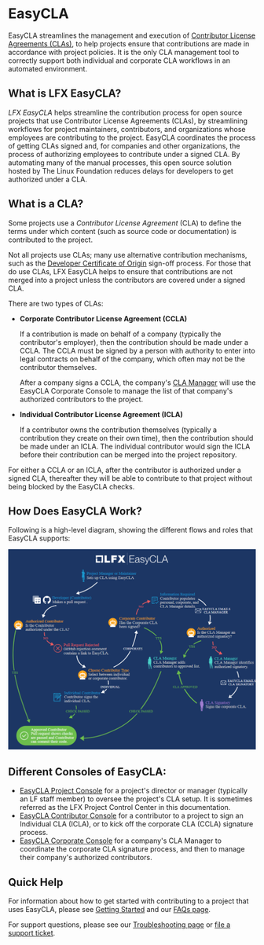 # EasyCLA

EasyCLA streamlines the management and execution of [Contributor License Agreements \(CLAs\)](getting-started/#what-is-a-cla), to help projects ensure that contributions are made in accordance with project policies. It is the only CLA management tool to correctly support both individual and corporate CLA workflows in an automated environment.

## What is LFX EasyCLA? <a id="what-is-easycla"></a>

_LFX EasyCLA_ helps streamline the contribution process for open source projects that use Contributor License Agreements \(CLAs\), by streamlining workflows for project maintainers, contributors, and organizations whose employees are contributing to the project. EasyCLA coordinates the process of getting CLAs signed and, for companies and other organizations, the process of authorizing employees to contribute under a signed CLA. By automating many of the manual processes, this open source solution hosted by The Linux Foundation reduces delays for developers to get authorized under a CLA.

## What is a CLA? <a id="what-is-a-cla"></a>

Some projects use a _Contributor License Agreement_ \(CLA\) to define the terms under which content \(such as source code or documentation\) is contributed to the project.

Not all projects use CLAs; many use alternative contribution mechanisms, such as the [Developer Certificate of Origin](https://developercertificate.org/) sign-off process. For those that do use CLAs, LFX EasyCLA helps to ensure that contributions are not merged into a project unless the contributors are covered under a signed CLA.

There are two types of CLAs:

* **Corporate Contributor License Agreement \(CCLA\)**

  If a contribution is made on behalf of a company \(typically the contributor's employer\), then the contribution should be made under a CCLA. The CCLA must be signed by a person with authority to enter into legal contracts on behalf of the company, which often may not be the contributor themselves.

  After a company signs a CCLA, the company's [CLA Manager](getting-started/#cla-manager) will use the EasyCLA Corporate Console to manage the list of that company's authorized contributors to the project.

* **Individual Contributor License Agreement \(ICLA\)**

  If a contributor owns the contribution themselves \(typically a contribution they create on their own time\), then the contribution should be made under an ICLA. The individual contributor would sign the ICLA before their contribution can be merged into the project repository.

For either a CCLA or an ICLA, after the contributor is authorized under a signed CLA, thereafter they will be able to contribute to that project without being blocked by the EasyCLA checks.

## How Does EasyCLA Work? <a id="how-does-it-work"></a>

Following is a high-level diagram, showing the different flows and roles that EasyCLA supports:

![EasyCLA Flow Diagram](../.gitbook/assets/cla-flow-diagram.png)

## Different Consoles of EasyCLA:

* [EasyCLA Project Console](https://projectadmin.lfx.linuxfoundation.org/) for a project's director or manager \(typically an LF staff member\) to oversee the project's CLA setup. It is sometimes referred as the LFX Project Control Center in this documentation.
* [EasyCLA Contributor Console](https://github.com/communitybridge/easycla-contributor-console) for a contributor to a project to sign an Individual CLA \(ICLA\), or to kick off the corporate CLA \(CCLA\) signature process.
* [EasyCLA Corporate Console](https://organization.lfx.linuxfoundation.org/) for a company's CLA Manager to coordinate the corporate CLA signature process, and then to manage their company's authorized contributors.

## Quick Help <a id="quick-help"></a>

For information about how to get started with contributing to a project that uses EasyCLA, please see [Getting Started](getting-started/) and our [FAQs page](https://github.com/communitybridge/docs/tree/f3a4dfdd6f9845ac96d41cd1b8878b1e12f70c92/easycla/getting-started/easycla-faqs/README.md).

For support questions, please see our [Troubleshooting page](getting-started/easycla-troubleshooting/) or [file a support ticket](https://jira.linuxfoundation.org/plugins/servlet/theme/portal/4/create/143).





